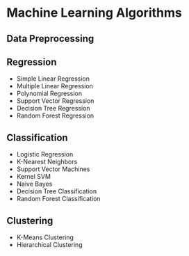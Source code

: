 # Machine Learning Algorithms

## Data Preprocessing

## Regression
- Simple Linear Regression
- Multiple Linear Regression
- Polynomial Regression
- Support Vector Regression
- Decision Tree Regression
- Random Forest Regression

## Classification
- Logistic Regression
- K-Nearest Neighbors
- Support Vector Machines
- Kernel SVM
- Naive Bayes
- Decision Tree Classification
- Random Forest Classification

## Clustering
- K-Means Clustering
- Hierarchical Clustering

